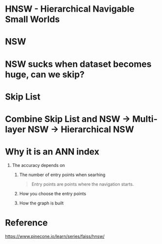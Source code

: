 # HNSW - Hierarchical Navigable Small Worlds

# NSW

# NSW sucks when dataset becomes huge, can we skip?

# Skip List

# Combine Skip List and NSW -> Multi-layer NSW -> Hierarchical NSW

# Why it is an ANN index

1. The accuracy depends on

   1. The number of entry points when searhing
      
      > Entry points are points where the navigation starts.
      
   2. How you choose the entry points
   3. How the graph is built
   
# Reference

https://www.pinecone.io/learn/series/faiss/hnsw/